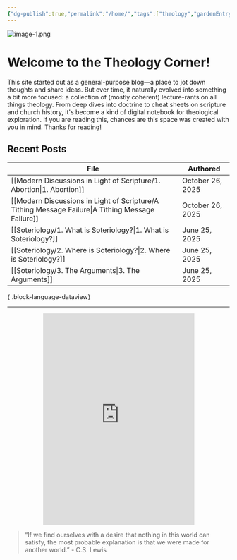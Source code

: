 ```yaml
---
{"dg-publish":true,"permalink":"/home/","tags":["theology","gardenEntry"],"noteIcon":""}
---
```


![image-1.png](/img/user/image-1.png)
# Welcome to the Theology Corner!
This site started out as a general-purpose blog—a place to jot down thoughts and share ideas. But over time, it naturally evolved into something a bit more focused: a collection of (mostly coherent) lecture-rants on all things theology. From deep dives into doctrine to cheat sheets on scripture and church history, it's become a kind of digital notebook for theological exploration. If you are reading this, chances are this space was created with you in mind. Thanks for reading!
## Recent Posts
| File                                                                                                 | Authored         |
| ---------------------------------------------------------------------------------------------------- | ---------------- |
| [[Modern Discussions in Light of Scripture/1. Abortion\|1. Abortion]]                             | October 26, 2025 |
| [[Modern Discussions in Light of Scripture/A Tithing Message Failure\|A Tithing Message Failure]] | October 26, 2025 |
| [[Soteriology/1. What is Soteriology?\|1. What is Soteriology?]]                                  | June 25, 2025    |
| [[Soteriology/2. Where is Soteriology?\|2. Where is Soteriology?]]                                | June 25, 2025    |
| [[Soteriology/3. The Arguments\|3. The Arguments]]                                                | June 25, 2025    |

{ .block-language-dataview}

---

<div style="display: flex; justify-content: center;">
  <iframe src="https://i.giphy.com/media/v1.Y2lkPTc5MGI3NjExOHlxZHlldDR1NXl6MmU5ZDNnbmRvdzBqZ2Z6cndlZnF1NTh0NDdnNCZlcD12MV9pbnRlcm5hbF9naWZfYnlfaWQmY3Q9Zw/N5B19awm2YvwMwf8JE/giphy.gif" 
          width="343" height="480" frameBorder="0" allowFullScreen></iframe>
</div>

> “If we find ourselves with a desire that nothing in this world can satisfy, the most probable explanation is that we were made for another world.” - C.S. Lewis